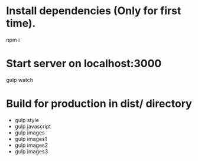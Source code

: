 # Install dependencies (Only for first time).
npm i

# Start server on localhost:3000
gulp watch

# Build for production in dist/ directory
- gulp style
- gulp javascript
- gulp images
- gulp images1
- gulp images2
- gulp images3
